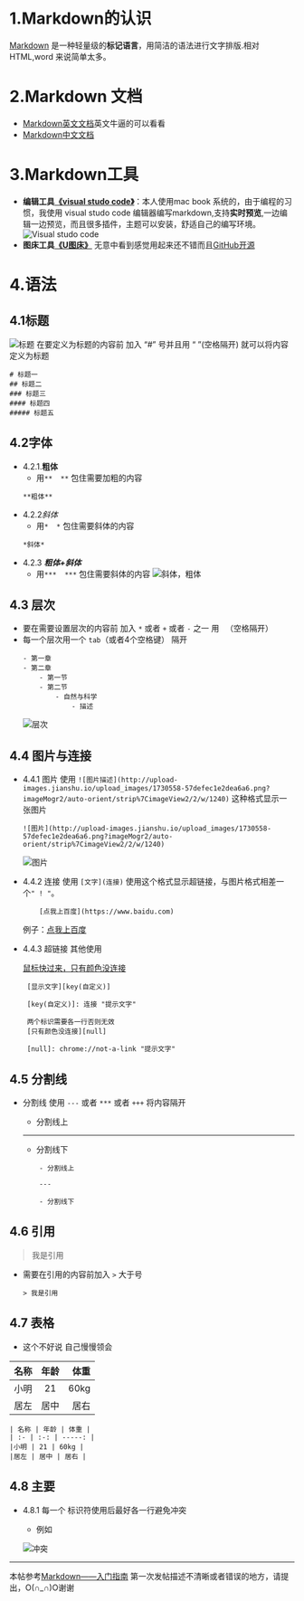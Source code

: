 # 1.Markdown的认识
[Markdown](https://zh.wikipedia.org/wiki/Markdown) 是一种轻量级的**标记语言**，用简洁的语法进行文字排版.相对HTML,word 来说简单太多。

# 2.Markdown 文档
* [Markdown英文文档](http://daringfireball.net/projects/markdown/syntax)英文牛逼的可以看看
* [Markdown中文文档](http://wowubuntu.com/markdown/#list)

# 3.Markdown工具
* **编辑工具[《visual studo code》](http://code.visualstudio.com)**：本人使用mac book 系统的，由于编程的习惯，我使用 visual studo code 编辑器编写markdown,支持**实时预览**,一边编辑一边预览，而且很多插件，主题可以安装，舒适自己的编写环境。
![Visual studo code](http://upload-images.jianshu.io/upload_images/1730558-6dc04660d7e47c12.png?imageMogr2/auto-orient/strip%7CimageView2/2/w/1240)
* **图床工具[《U图床》](https://itunes.apple.com/cn/app/u-tu-chuang-tu-chuang-shen/id1135023555?mt=12)** 无意中看到感觉用起来还不错而且[GitHub开源](https://github.com/chenxtdo/UPImageMacApp)

# 4.语法

## 4.1标题
![标题](http://upload-images.jianshu.io/upload_images/1730558-352b08623f3a3ad1.png?imageMogr2/auto-orient/strip%7CimageView2/2/w/1240)
在要定义为标题的内容前 加入 “#” 号并且用 “ ”(空格隔开) 就可以将内容定义为标题  
``` code markdown
# 标题一
## 标题二
### 标题三
#### 标题四
##### 标题五
```

## 4.2字体
- 4.2.1.**粗体** 
    - 用`**  **` 包住需要加粗的内容 
    ``` 
    **粗体**
    ```
- 4.2.2*斜体* 
    - 用`*  *` 包住需要斜体的内容
    ```
    *斜体*
    ```
- 4.2.3 ***粗体+斜体***
    - 用`***  ***` 包住需要斜体的内容
    ![斜体，粗体](http://upload-images.jianshu.io/upload_images/1730558-234dae7e1fee8180.png?imageMogr2/auto-orient/strip%7CimageView2/2/w/1240)

## 4.3 层次
- 要在需要设置层次的内容前 加入 `*` 或者 `+` 或者 `-` 之一 用 ` `（空格隔开）
- 每一个层次用一个 `tab`（或者4个空格键） 隔开
    ```
    - 第一章
    - 第二章
        - 第一节
        - 第二节
            - 自然与科学 
                - 描述
    ```
    ![层次](http://upload-images.jianshu.io/upload_images/1730558-946a712c57db9346.png?imageMogr2/auto-orient/strip%7CimageView2/2/w/1240)
    
## 4.4 图片与连接
- 4.4.1 图片 使用 `![图片描述](http://upload-images.jianshu.io/upload_images/1730558-57defec1e2dea6a6.png?imageMogr2/auto-orient/strip%7CimageView2/2/w/1240)` 这种格式显示一张图片

    ```
    ![图片](http://upload-images.jianshu.io/upload_images/1730558-57defec1e2dea6a6.png?imageMogr2/auto-orient/strip%7CimageView2/2/w/1240)
    ```

    ![图片](http://upload-images.jianshu.io/upload_images/1730558-57defec1e2dea6a6.png?imageMogr2/auto-orient/strip%7CimageView2/2/w/1240)
- 4.4.2 连接 使用 `[文字](连接)` 使用这个格式显示超链接，与图片格式相差一个`" ! "`。
    ```
        [点我上百度](https://www.baidu.com)
    ```
     例子：[点我上百度](https://www.baidu.com)
- 4.4.3 超链接 其他使用 

   [鼠标快过来，只有颜色没连接][null]
    
   [null]: chrome://not-a-link "我是提示文字"

   ```
    [显示文字][key(自定义)]     
        
    [key(自定义)]: 连接 "提示文字"

    两个标识需要各一行否则无效 
    [只有颜色没连接][null]

    [null]: chrome://not-a-link "提示文字"
   ```

## 4.5 分割线

- 分割线 使用    `---` 或者 `***` 或者 `+++` 将内容隔开

    - 分割线上

    --- 

    - 分割线下

    ```
        - 分割线上

        --- 

        - 分割线下
    ```

## 4.6 引用
> 我是引用

- 需要在引用的内容前加入 `>` 大于号

    ```
    > 我是引用
    ```

## 4.7 表格
- 这个不好说 自己慢慢领会
 
| 名称 | 年龄 | 体重 |
| :- | :-: | -----: |
|小明 | 21 | 60kg |
|居左 | 居中 | 居右 |

```
| 名称 | 年龄 | 体重 |
| :- | :-: | -----: |
|小明 | 21 | 60kg |
|居左 | 居中 | 居右 |
```

## 4.8 主要

  - 4.8.1 每一个 标识符使用后最好各一行避免冲突
    - 例如

    ![冲突](http://upload-images.jianshu.io/upload_images/1730558-bfd2f6e813d33cde.png?imageMogr2/auto-orient/strip%7CimageView2/2/w/1240)
---
本帖参考[Markdown——入门指南](http://www.jianshu.com/p/1e402922ee32/)
第一次发帖描述不清晰或者错误的地方，请提出，O(∩_∩)O谢谢